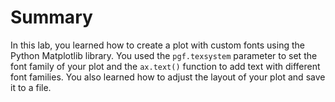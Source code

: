 # Summary

In this lab, you learned how to create a plot with custom fonts using the Python Matplotlib library. You used the `pgf.texsystem` parameter to set the font family of your plot and the `ax.text()` function to add text with different font families. You also learned how to adjust the layout of your plot and save it to a file.
